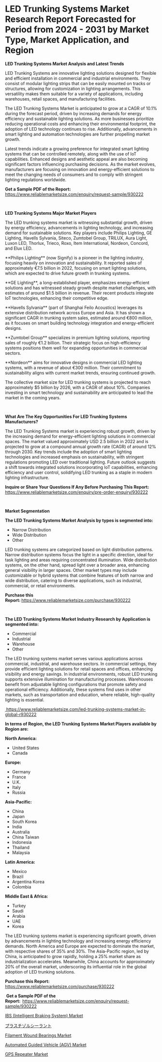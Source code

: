 <p><h1>LED Trunking Systems Market Research Report Forecasted for Period from 2024 -  2031 by Market Type, Market Application, and Region</h1></p><p><strong>LED Trunking Systems Market Analysis and Latest Trends</strong></p>
<p><p>LED Trunking Systems are innovative lighting solutions designed for flexible and efficient installation in commercial and industrial environments. They consist of modular lighting strips that can be easily mounted on tracks or structures, allowing for customization in lighting arrangements. This versatility makes them suitable for a variety of applications, including warehouses, retail spaces, and manufacturing facilities.</p><p>The LED Trunking Systems Market is anticipated to grow at a CAGR of 10.1% during the forecast period, driven by increasing demands for energy efficiency and sustainable lighting solutions. As more businesses prioritize reducing operational costs and enhancing their environmental footprint, the adoption of LED technology continues to rise. Additionally, advancements in smart lighting and automation technologies are further propelling market growth.</p><p>Latest trends indicate a growing preference for integrated smart lighting systems that can be controlled remotely, along with the use of IoT capabilities. Enhanced designs and aesthetic appeal are also becoming significant factors influencing purchasing decisions. As the market evolves, manufacturers are focusing on innovation and energy-efficient solutions to meet the changing needs of consumers and to comply with stringent lighting regulations worldwide.</p></p>
<p><strong>Get a Sample PDF of the Report:&nbsp;</strong> <a href="https://www.reliablemarketsize.com/enquiry/request-sample/930222">https://www.reliablemarketsize.com/enquiry/request-sample/930222</a></p>
<p>&nbsp;</p>
<p><strong>LED Trunking Systems Major Market Players</strong></p>
<p><p>The LED trunking systems market is witnessing substantial growth, driven by energy efficiency, advancements in lighting technology, and increasing demand for sustainable solutions. Key players include Philips Lighting, GE Lighting, Havells Sylvania, Siteco, Zumtobel Group, TRILUX, Aura Light, Luxon LED, Thorlux, Trieco, Roxo, Item International, Nordeon, Concord, and Elux LED.</p><p>**Philips Lighting** (now Signify) is a pioneer in the lighting industry, focusing heavily on innovation and sustainability. It reported sales of approximately €7.5 billion in 2022, focusing on smart lighting solutions, which are expected to drive future growth in trunking systems.</p><p>**GE Lighting**, a long-established player, emphasizes energy-efficient solutions and has witnessed steady growth despite market challenges, with estimates of around $1.5 billion in revenue. Their recent products integrate IoT technologies, enhancing their competitive edge.</p><p>**Havells Sylvania** (part of Shanghai Feilo Acoustics) leverages its extensive distribution network across Europe and Asia. It has shown a significant CAGR in trunking system sales, estimated around €800 million, as it focuses on smart building technology integration and energy-efficient designs.</p><p>**Zumtobel Group** specializes in premium lighting solutions, reporting sales of roughly €1.2 billion. Their strategic focus on high-efficiency systems positions them well for expanding opportunities in commercial sectors.</p><p>**Nordeon** aims for innovative designs in commercial LED lighting systems, with a revenue of about €300 million. Their commitment to sustainability aligns with current market trends, ensuring continued growth.</p><p>The collective market size for LED trunking systems is projected to reach approximately $5 billion by 2026, with a CAGR of about 10%. Companies investing in smart technology and sustainability are anticipated to lead the market in the coming years.</p></p>
<p>&nbsp;</p>
<p><strong>What Are The Key Opportunities For LED Trunking Systems Manufacturers?</strong></p>
<p><p>The LED Trunking Systems market is experiencing robust growth, driven by the increasing demand for energy-efficient lighting solutions in commercial spaces. The market valued approximately USD 2.5 billion in 2022 and is projected to grow at a compound annual growth rate (CAGR) of around 12% through 2030. Key trends include the adoption of smart lighting technologies and increased emphasis on sustainability, with stringent regulations promoting LED over traditional lighting. Future outlook suggests a shift towards integrated solutions incorporating IoT capabilities, enhancing efficiency and user control, solidifying LED trunking as a staple in modern lighting infrastructure.</p></p>
<p><strong>Inquire or Share Your Questions If Any Before Purchasing This Report:</strong> <a href="https://www.reliablemarketsize.com/enquiry/pre-order-enquiry/930222">https://www.reliablemarketsize.com/enquiry/pre-order-enquiry/930222</a></p>
<p>&nbsp;</p>
<p><strong>Market Segmentation</strong></p>
<p><strong>The LED Trunking Systems Market Analysis by types is segmented into:</strong></p>
<p><ul><li>Narrow Distribution</li><li>Wide Distribution</li><li>Other</li></ul></p>
<p><p>LED trunking systems are categorized based on light distribution patterns. Narrow distribution systems focus the light in a specific direction, ideal for task lighting and areas requiring concentrated illumination. Wide distribution systems, on the other hand, spread light over a broader area, enhancing general visibility in larger spaces. Other market types may include customizable or hybrid systems that combine features of both narrow and wide distribution, catering to diverse applications, such as industrial, commercial, or retail environments.</p></p>
<p><strong>Purchase this Report:&nbsp;</strong><a href="https://www.reliablemarketsize.com/purchase/930222">https://www.reliablemarketsize.com/purchase/930222</a></p>
<p>&nbsp;</p>
<p><strong>The LED Trunking Systems Market Industry Research by Application is segmented into:</strong></p>
<p><ul><li>Commercial</li><li>Industrial</li><li>Warehouse</li><li>Other</li></ul></p>
<p><p>The LED trunking systems market serves various applications across commercial, industrial, and warehouse sectors. In commercial settings, they provide efficient lighting solutions for retail spaces and offices, enhancing visibility and energy savings. In industrial environments, robust LED trunking supports extensive illumination for manufacturing processes. Warehouses benefit from adjustable lighting configurations that promote safety and operational efficiency. Additionally, these systems find uses in other markets, such as transportation and education, where reliable, high-quality lighting is essential.</p></p>
<p><a href="https://www.reliablemarketsize.com/led-trunking-systems-market-in-global-r930222">&nbsp;https://www.reliablemarketsize.com/led-trunking-systems-market-in-global-r930222</a></p>
<p><strong>In terms of Region, the LED Trunking Systems Market Players available by Region are:</strong></p>
<p>
    <p> <strong> North America: </strong>
        <ul>
            <li>United States</li>
            <li>Canada</li>
        </ul>
        </p> 
    <p> <strong> Europe: </strong>
        <ul>
            <li>Germany</li>
            <li>France</li>
            <li>U.K.</li>
            <li>Italy</li>
            <li>Russia</li>
        </ul>
        </p> 
    <p> <strong> Asia-Pacific: </strong>
        <ul>
            <li>China</li>
            <li>Japan</li>
            <li>South Korea</li>
            <li>India</li>
            <li>Australia</li>
            <li>China Taiwan</li>
            <li>Indonesia</li>
            <li>Thailand</li>
            <li>Malaysia</li>
        </ul>
        </p> 
    <p> <strong> Latin America: </strong>
        <ul>
            <li>Mexico</li>
            <li>Brazil</li>
            <li>Argentina Korea</li>
            <li>Colombia</li>
        </ul>
        </p> 
    <p> <strong> Middle East & Africa: </strong>
        <ul>
            <li>Turkey</li>
            <li>Saudi</li>
            <li>Arabia</li>
            <li>UAE</li>
            <li>Korea</li>
        </ul>
    </p>
    </p>
<p><p>The LED trunking systems market is experiencing significant growth, driven by advancements in lighting technology and increasing energy efficiency demands. North America and Europe are expected to dominate the market, with respective shares of 35% and 30%. The Asia-Pacific region, led by China, is anticipated to grow rapidly, holding a 25% market share as industrialization accelerates. Meanwhile, China accounts for approximately 20% of the overall market, underscoring its influential role in the global adoption of LED trunking solutions.</p></p>
<p><strong>Purchase this Report: </strong><a href="https://www.reliablemarketsize.com/purchase/930222">https://www.reliablemarketsize.com/purchase/930222</a></p>
<p>&nbsp;<strong>Get a Sample PDF of the Report:&nbsp;&nbsp;</strong><a href="https://www.reliablemarketsize.com/enquiry/request-sample/930222">https://www.reliablemarketsize.com/enquiry/request-sample/930222</a></p>
<p><strong></strong></p>
<p><p><a href="https://issuu.com/reportprime-2/docs/ibs-intelligent-braking-system-mark_d878922302c953">IBS (Intelligent Braking System) Market</a></p><p><a href="https://medium.com/@georgeannauce/plastisol-sealants-market-%E3%81%AF-%E3%82%B3%E3%82%B9%E3%83%88%E7%AE%A1%E7%90%86%E3%81%A8%E5%8A%B9%E7%8E%87%E5%90%91%E4%B8%8A%E3%82%92%E5%84%AA%E5%85%88%E3%81%97%E3%81%BE%E3%81%99-%E3%81%95%E3%82%89%E3%81%AB-%E5%A0%B1%E5%91%8A%E6%9B%B8%E3%81%AF%E5%B8%82%E5%A0%B4%E3%81%AE%E9%9C%80%E8%A6%81%E9%9D%A2%E3%81%A8%E4%BE%9B%E7%B5%A6%E9%9D%A2%E3%81%AE%E4%B8%A1%E6%96%B9%E3%82%92%E3%82%AB%E3%83%90%E3%83%BC%E3%81%97%E3%81%A6%E3%81%84%E3%81%BE%E3%81%99-plastisol-sealants-84d302a37840">プラスチゾルシーラント</a></p><p><a href="https://www.linkedin.com/pulse/global-filament-wound-bearings-market-size-share-analysis-xhdqe?trackingId=Yl3cOldxTnWXgYcb7lKjNQ%3D%3D">Filament Wound Bearings Market</a></p><p><a href="https://medium.com/@kein87623/the-market-study-covers-the-automated-guided-vehicle-agv-market-across-various-segments-9c1cffd11944">Automated Guided Vehicle (AGV) Market</a></p><p><a href="https://medium.com/@kein87623/the-gps-repeater-market-prioritizes-cost-control-and-efficiency-enhancement-036db3ebe865">GPS Repeater Market</a></p></p>